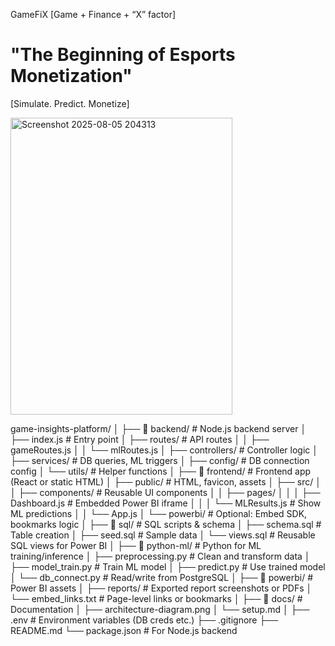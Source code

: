 GameFiX	[Game + Finance + “X” factor] 
# "The Beginning of Esports Monetization"
[Simulate. Predict. Monetize]


<img width="355" height="475" alt="Screenshot 2025-08-05 204313" src="https://github.com/user-attachments/assets/2b455043-9cb1-4f68-a8b1-76d31cb3cd1b" />



game-insights-platform/
│
├── 📂 backend/                     # Node.js backend server
│   ├── index.js                   # Entry point
│   ├── routes/                    # API routes
│   │   ├── gameRoutes.js
│   │   └── mlRoutes.js
│   ├── controllers/               # Controller logic
│   ├── services/                  # DB queries, ML triggers
│   ├── config/                    # DB connection config
│   └── utils/                     # Helper functions
│
├── 📂 frontend/                   # Frontend app (React or static HTML)
│   ├── public/                    # HTML, favicon, assets
│   ├── src/
│   │   ├── components/            # Reusable UI components
│   │   ├── pages/
│   │   │   ├── Dashboard.js       # Embedded Power BI iframe
│   │   │   └── MLResults.js       # Show ML predictions
│   │   └── App.js
│   └── powerbi/                   # Optional: Embed SDK, bookmarks logic
│
├── 📂 sql/                        # SQL scripts & schema
│   ├── schema.sql                # Table creation
│   ├── seed.sql                  # Sample data
│   └── views.sql                 # Reusable SQL views for Power BI
│
├── 📂 python-ml/                  # Python for ML training/inference
│   ├── preprocessing.py          # Clean and transform data
│   ├── model_train.py            # Train ML model
│   ├── predict.py                # Use trained model
│   └── db_connect.py             # Read/write from PostgreSQL
│
├── 📂 powerbi/                    # Power BI assets
│   ├── reports/                  # Exported report screenshots or PDFs
│   └── embed_links.txt           # Page-level links or bookmarks
│
├── 📂 docs/                       # Documentation
│   ├── architecture-diagram.png
│   └── setup.md
│
├── .env                          # Environment variables (DB creds etc.)
├── .gitignore
├── README.md
└── package.json                  # For Node.js backend
